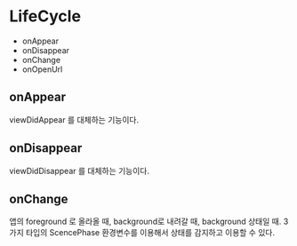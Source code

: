 # LifeCycle

- onAppear
- onDisappear
- onChange
- onOpenUrl

## onAppear
viewDidAppear 를 대체하는 기능이다.

## onDisappear
viewDidDisappear 를 대체하는 기능이다.

## onChange
앱의 foreground 로 올라올 때, background로 내려갈 때, background 상태일 때. 3가지 타입의 ScencePhase 환경변수를 이용해서 상태를 감지하고 이용할 수 있다.
